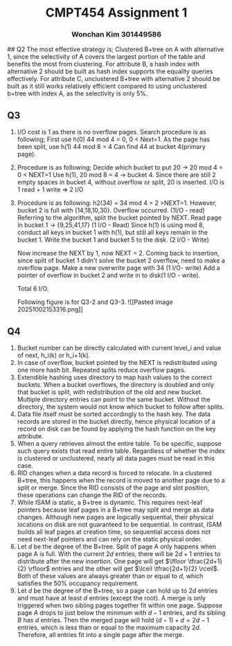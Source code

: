 <div><center><h1>CMPT454 Assignment 1</h1></center></div>
<div><center><h3>Wonchan Kim 301449586</h2></center></div>
## Q2
The most effective strategy is; Clustered B+tree on A with alternative 1, since the selectivity of A covers the largest portion of the table and benefits the most from clustering. 
For attribute B, a hash index with alternative 2 should be built as hash index supports the equality queries effectively. 
For attribute C, unclustered B+tree with alternative 2 should be built as it still works relatively efficient compared to using unclustered b+tree with index A, as the selectivity is only 5%. 

## Q3

1. I/O cost is 1 as there is no overflow pages. 
   Search procedure is as following; 
   First use h(0) 44 mod 4 = 0, 0 < Next=1.
   As the page has been split, use h(1) 44 mod 8 = 4
   Can find 44 at bucket 4(primary page).
2. Procedure is as following;
   Decide which bucket to put 20 -> 20 mod 4 = 0 < NEXT=1
   Use h(1), 20 mod 8 = 4 -> bucket 4.
   Since there are still 2 empty spaces in bucket 4, without overflow or split, 20 is inserted. 
   I/O is 1 read + 1 write => 2 I/O
3. Procedure is as following:
   h2(34) = 34 mod 4 = 2 >NEXT=1. 
   However, bucket 2 is full with {14,18,10,30}. Overflow occurred. (1I/O - read)
   Referring to the algorithm, split the bucket pointed by NEXT. 
   Read page in bucket 1 -> {9,25,41,17} (1 I/O - Read)
   Since h(1) is using mod 8, conduct all keys in bucket 1 with h(1), but still all keys remain in the bucket 1. 
   Write the bucket 1 and bucket 5 to the disk. (2 I/O - Write)
   
   Now increase the NEXT by 1, now NEXT  = 2.
   Coming back to insertion, since split of bucket 1 didn't solve the bucket 2 overflow, need to make a overflow page. 
   Make a new overwrite page with 34 (1 I/O- write)
   Add a pointer of overflow in bucket 2 and write in to disk(1 I/O - write).
   
   Total 6 I/O.
   
   Following figure is for Q3-2 and Q3-3. 
   ![[Pasted image 20251002153316.png]]
## Q4

1. Bucket number can be directly calculated with current level_i and value of next, h_i(k) or h_i+1(k). 
2. In case of overflow, bucket pointed by the NEXT is redistributed using one more hash bit. Repeated splits reduce overflow pages.
3. Extendible hashing uses directory to map hash values to the correct buckets. When a bucket overflows, the directory is doubled and only that bucket is split, with redistribution of the old and new bucket. Multiple directory entries can point to the same bucket. Without the directory, the system would not know which bucket to follow after splits. 
4. Data file itself must be sorted accordingly to the hash key. The data records are stored in the bucket directly, hence physical location of a record on disk can be found by applying the hash function on the key attribute. 
5. When a query retrieves almost the entire table. To be specific, suppose such query exists that read entire table. Regardless of whether the index is clustered or unclustered, nearly all data pages must be read in this case. 
6. RID changes when a data record is forced to relocate. In a clustered B+tree, this happens when the record is moved to another page due to a split or merge. Since the RID consists of the page and slot position, these operations can change the RID of the records.
7. While ISAM is static, a B+tree is dynamic. This requires next-leaf pointers because leaf pages in a B+tree may split and merge as data changes. Although new pages are logically sequential, their physical locations on disk are not guaranteed to be sequential. In contrast, ISAM builds all leaf pages at creation time, so sequential access does not need next-leaf pointers and can rely on the static physical order.
8. Let $d$ be the degree of the B+tree. Split of page A only happens when page A is full. With the current $2d$ entries, there will be $2d+1$ entries to distribute after the new insertion. One page will get $\lfloor \tfrac{2d+1}{2} \rfloor$ entries and the other will get $\lceil \tfrac{2d+1}{2} \rceil$. Both of these values are always greater than or equal to $d$, which satisfies the 50% occupancy requirement.
9. Let $d$ be the degree of the B+tree, so a page can hold up to $2d$ entries and must have at least $d$ entries (except the root). A merge is only triggered when two sibling pages together fit within one page. Suppose page $A$ drops to just below the minimum with $d-1$ entries, and its sibling $B$ has $d$ entries. Then the merged page will hold $(d-1) + d = 2d - 1$ entries, which is less than or equal to the maximum capacity $2d$. Therefore, all entries fit into a single page after the merge.